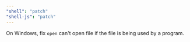 ```yaml
---
"shell": "patch"
"shell-js": "patch"
---
```


On Windows, fix `open` can't open file if the file is being used by a program.
